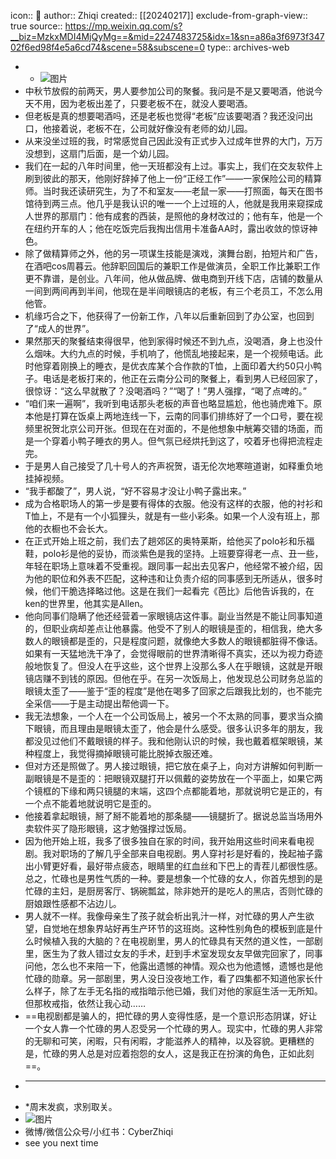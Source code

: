 icon:: 💾
author:: Zhiqi
created:: [[20240217]]
exclude-from-graph-view:: true
source:: https://mp.weixin.qq.com/s?__biz=MzkxMDI4MjQyMg==&mid=2247483725&idx=1&sn=a86a3f6973f34702f6ed98f4e5a6cd74&scene=58&subscene=0
type:: archives-web

- - ![图片](assets/2024/Zhiqi/640.jpeg)
- 中秋节放假的前两天，男人要参加公司的聚餐。我问是不是又要喝酒，他说今天不用，因为老板出差了，只要老板不在，就没人要喝酒。
- 但老板是真的想要喝酒吗，还是老板也觉得“老板”应该要喝酒？我还没问出口，他接着说，老板不在，公司就好像没有老师的幼儿园。
- 从来没坐过班的我，时常感觉自己因此没有正式步入过成年世界的大门，万万没想到，这扇门后面，是一个幼儿园。
- 我们在一起的八年时间里，他一天班都没有上过。事实上，我们在交友软件上刷到彼此的那天，他刚好辞掉了他上一份“正经工作”——一家保险公司的精算师。当时我还读研究生，为了不和室友——老鼠一家——打照面，每天在图书馆待到两三点。他几乎是我认识的唯一一个上过班的人，他就是我用来窥探成人世界的那扇门：他有成套的西装，是照他的身材改过的；他有车，他是一个在纽约开车的人；他在吃饭完后我掏出信用卡准备AA时，露出收敛的惊讶神色。
- 除了做精算师之外，他的另一项谋生技能是演戏，演舞台剧，拍短片和广告，在酒吧cos周暮云。他辞职回国后的兼职工作是做演员，全职工作比兼职工作更不靠谱，是创业。八年间，他从做品牌、做电商到开线下店，店铺的数量从一间到两间再到半间，他现在是半间眼镜店的老板，有三个老员工，不怎么用他管。
- 机缘巧合之下，他获得了一份新工作，八年以后重新回到了办公室，也回到了“成人的世界”。
- 果然那天的聚餐结束得很早，他到家得时候还不到九点，没喝酒，身上也没什么烟味。大约九点的时候，手机响了，他慌乱地接起来，是一个视频电话。此时他穿着刚换上的睡衣，是优衣库某个合作款的T恤，上面印着大约50只小鸭子。电话是老板打来的，他正在云南分公司的聚餐上，看到男人已经回家了，很惊讶：“这么早就散了？没喝酒吗？”“喝了！”男人强撑，“喝了点啤的。”
- “咱们来一遍啊”，我听到电话那头老板的声音也略显尴尬，他也骑虎难下。原本他是打算在饭桌上两地连线一下，云南的同事们排练好了一个口号，要在视频里祝贺北京公司开张。但现在在对面的，不是他想象中觥筹交错的场面，而是一个穿着小鸭子睡衣的男人。但气氛已经烘托到这了，咬着牙也得把流程走完。
- 于是男人自己接受了几十号人的齐声祝贺，语无伦次地寒暄道谢，如释重负地挂掉视频。
- “我手都酸了”，男人说，“好不容易才没让小鸭子露出来。”
- 成为合格职场人的第一步是要有得体的衣服。他没有这样的衣服，他的衬衫和T恤上，不是有一个小狐狸头，就是有一些小彩条。如果一个人没有班上，那他的衣橱也不会长大。
- 在正式开始上班之前，我们去了趟郊区的奥特莱斯，给他买了polo衫和乐福鞋，polo衫是他的妥协，而淡紫色是我的坚持。上班要穿得老一点、丑一些，年轻在职场上意味着不受重视。跟同事一起出去见客户，他经常不被介绍，因为他的职位和外表不匹配，这种违和让负责介绍的同事感到无所适从，很多时候，他们干脆选择略过他。这是在我们一起看完《芭比》后他告诉我的，在ken的世界里，他其实是Allen。
- 他向同事们隐瞒了他还经营着一家眼镜店这件事。副业当然是不能让同事知道的，但职业病却差点让他暴露。他受不了别人的眼镜是歪的，相信我，绝大多数人的眼镜都是歪的，只是程度问题，就像绝大多数人的眼镜都脏得不像话。如果有一天猛地洗干净了，会觉得眼前的世界清晰得不真实，还以为视力奇迹般地恢复了。但没人在乎这些，这个世界上没那么多人在乎眼镜，这就是开眼镜店赚不到钱的原因。但他在乎。在另一次饭局上，他发现总公司财务总监的眼镜太歪了——鉴于“歪的程度”是他在喝多了回家之后跟我比划的，也不能完全采信——于是主动提出帮他调一下。
- 我无法想象，一个人在一个公司饭局上，被另一个不太熟的同事，要求当众摘下眼镜，而且理由是眼镜太歪了，他会是什么感受。很多认识多年的朋友，我都没见过他们不戴眼镜的样子。我和他刚认识的时候，我也戴着框架眼镜，某种程度上，我觉得摘掉眼镜可能比脱掉衣服还难。
- 但对方还是照做了。男人接过眼镜，把它放在桌子上，向对方讲解如何判断一副眼镜是不是歪的：把眼镜双腿打开以佩戴的姿势放在一个平面上，如果它两个镜框的下缘和两只镜腿的末端，这四个点都能着地，那就说明它是正的，有一个点不能着地就说明它是歪的。
- 他接着拿起眼镜，掰了掰不能着地的那条腿——镜腿折了。据说总监当场用外卖软件买了隐形眼镜，这才勉强撑过饭局。
- 因为他开始上班，我多了很多独自在家的时间，我开始用这些时间来看电视剧。我对职场的了解几乎全部来自电视剧。男人穿衬衫是好看的，挽起袖子露出小臂更好看，最好带点疲态，眼睛里的红血丝和下巴上的青茬儿都很性感。总之，忙碌也是男性气质的一种。要是想象一个忙碌的女人，你首先想到的是忙碌的主妇，是厨房客厅、锅碗瓢盆，除非她开的是吃人的黑店，否则忙碌的厨娘跟性感都不沾边儿。
- 男人就不一样。我像母亲生了孩子就会析出乳汁一样，对忙碌的男人产生欲望，自觉地在想象界站好再生产环节的这班岗。这种性别角色的模板到底是什么时候植入我的大脑的？在电视剧里，男人的忙碌具有天然的道义性，一部剧里，医生为了救人错过女友的手术，赶到手术室发现女友早做完回家了，同事问他，怎么也不来陪一下，他露出遗憾的神情。观众也为他遗憾，遗憾也是他忙碌的勋章。另一部剧里，男人没日没夜地工作，看了四集都不知道他家长什么样子，除了左手无名指的戒指暗示他已婚，我们对他的家庭生活一无所知。但那枚戒指，依然让我心动……
- ==电视剧都是骗人的，把忙碌的男人变得性感，是一个意识形态阴谋，好让一个女人靠一个忙碌的男人忍受另一个忙碌的男人。现实中，忙碌的男人非常的无聊和可笑，闲暇，只有闲暇，才能滋养人的精神，以及容貌。更糟糕的是，忙碌的男人总是对应着抱怨的女人，这是我正在扮演的角色，正如此刻==。
- ___
- \*周末发疯，求别取关。
- ![图片](assets/2024/Zhiqi/640.1.jpeg)
- 微博/微信公众号/小红书：CyberZhiqi
- see you next time